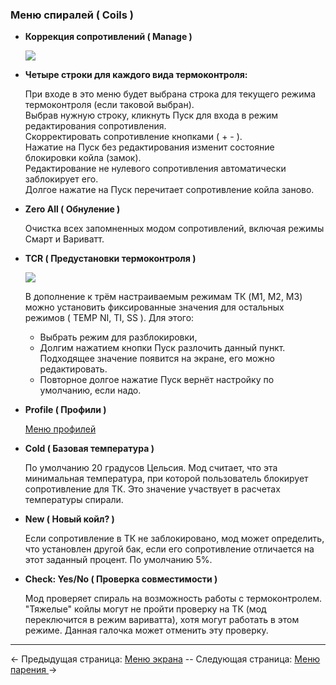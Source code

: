 ### __Меню cпиралей ( Coils )__

* __Коррекция сопротивлений ( Manage )__

  ![](http://i345.photobucket.com/albums/p374/ClockSelect/eVic/coils_zpsn29ef1h5.png)

* __Четыре строки для каждого вида термоконтроля:__

  При входе в это меню будет выбрана строка для текущего режима термоконтроля (если таковой выбран).  
  Выбрав нужную строку, кликнуть Пуск для входа в режим редактирования сопротивления.  
  Скорректировать сопротивление кнопками ( + - ).  
  Нажатие на Пуск без редактирования изменит состояние блокировки койла (замок).  
  Редактирование не нулевого сопротивления автоматически заблокирует его.  
  Долгое нажатие на Пуск перечитает сопротивление койла заново.  

* __Zero All ( Обнуление )__

  Очистка всех запомненных модом сопротивлений, включая режимы Смарт и Вариватт.  

* __TCR ( Предустановки термоконтроля )__

  ![](https://www.dropbox.com/s/n09iy9nu57jnv18/tcrset.png?dl=1)  
        
   В дополнение к трём настраиваемым режимам ТК (M1, M2, M3) можно установить фиксированные значения для остальных режимов ( TEMP NI, TI, SS ). Для этого:
   * Выбрать режим для разблокировки,
   * Долгим нажатием кнопки Пуск разлочить данный пункт. Подходящее значение появится на экране, его можно редактировать.
   * Повторное долгое нажатие Пуск вернёт настройку по умолчанию, если надо.

* __Profile ( Профили )__

   [Меню профилей](profiles_ru.md)

* __Cold ( Базовая температура )__

  По умолчанию 20 градусов Цельсия. Мод считает, что эта минимальная температура, при которой пользователь блокирует сопротивление для ТК. Это значение участвует в расчетах температуры спирали.

* __New ( Новый койл? )__

  Если сопротивление в ТК не заблокировано, мод может определить, что установлен другой бак, если его сопротивление отличается на этот заданный процент. По умолчанию 5%.

* __Check: Yes/No ( Проверка совместимости )__

  Мод проверяет спираль на возможность работы с термоконтролем. "Тяжелые" койлы могут не пройти проверку на ТК (мод переключится в режим вариватта), хотя могут работать в этом режиме. Данная галочка может отменить эту проверку.  

-----

← Предыдущая страница: [Меню экрана](screen_ru.md) --  Следующая страница: [Меню парения ](vaping_ru.md)→

